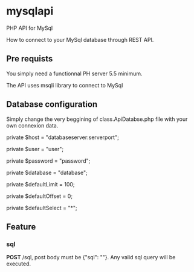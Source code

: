 # mysqlapi
PHP API for MySql

How to connect to your MySql database through REST API.

## Pre requists ##

You simply need a functionnal PH server 5.5 minimum.

The API uses msqli library to connect to MySql

## Database configuration

Simply change the very beggining of class.ApiDatabse.php file with your own connexion data.

private $host = "databaseserver:serverport";

private $user = "user";

private $password = "password";

private $database = "database";

private $defaultLimit = 100;

private $defaultOffset = 0;

private $defaultSelect = "*";

## Feature

### sql

**POST** /sql, post body must be {"sql": ""}. Any valid sql query will be executed.

